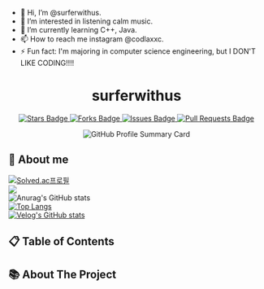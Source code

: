 - 👋 Hi, I’m @surferwithus.
- 👀 I’m interested in listening calm music.
- 🌱 I’m currently learning C++, Java.
- 📫 How to reach me instagram @codlaxxc.
- ⚡ Fun fact: I'm majoring in computer science engineering, but I DON'T LIKE CODING!!!!
<!---
surferwithus/surferwithus is a ✨ special ✨ repository because its `README.md` (this file) appears on your GitHub profile.
You can click the Preview link to take a look at your changes.
--->

<!--
[![Hits](https://hits.seeyoufarm.com/api/count/incr/badge.svg?url=https%3A%2F%2Fgithub.com%2Fsurferwithus&count_bg=%23507EDE&title_bg=%23000000&icon=&icon_color=%23E7E7E7&title=hits&edge_flat=false)](https://hits.seeyoufarm.com)
<br/>
[![Solved.ac
프로필](http://mazassumnida.wtf/api/v2/generate_badge?boj=dbsdud3272)](https://solved.ac/dbsdud3272)
<img src="http://mazandi.herokuapp.com/api?handle=dbsdud3272&theme=warm"/>
![Anurag's GitHub stats](https://github-readme-stats.vercel.app/api?username=surferwithus&show_icons=true&theme=radical)
[![Top Langs](https://github-readme-stats.vercel.app/api/top-langs/?username=surferwithus&layout=compact)](https://github.com/delay-100/github-readme-stats)
[![Velog's GitHub stats](https://velog-readme-stats.vercel.app/api/badge?name=surferwith
us)](https://velog.io/@eungyeole)
-->

<!-- 깃허브 readme.md 파일의 시작 -->

<h1 align="center">surferwithus</h1>

<p align="center">
  <a href="https://github.com/surferwithus/pnu-ppp">
    <img src="https://img.shields.io/github/stars/yourusername/yourprojectname?style=social" alt="Stars Badge">
  </a>
  <a href="https://github.com/surferwithus/pnu-ppp/network/members">
    <img src="https://img.shields.io/github/forks/yourusername/yourprojectname?style=social" alt="Forks Badge">
  </a>
  <a href="https://github.com/surferwithus/pnu-ppp/issues">
    <img src="https://img.shields.io/github/issues/yourusername/yourprojectname" alt="Issues Badge">
  </a>
  <a href="https://github.com/surferwithus/pnu-ppp/pulls">
    <img src="https://img.shields.io/github/issues-pr/yourusername/yourprojectname" alt="Pull Requests Badge">
  </a>
</p>

<p align="center">
  <img src="https://github-profile-summary-cards.vercel.app/api/cards/profile-details?username=surferwithus&theme=github" alt="GitHub Profile Summary Card">
</p>

## 👀 About me
  [![Solved.ac프로필](http://mazassumnida.wtf/api/v2/generate_badge?boj=dbsdud3272)](https://solved.ac/dbsdud3272)
  </br>
  <img src="http://mazandi.herokuapp.com/api?handle=dbsdud3272&theme=warm"/>
  </br>
  ![Anurag's GitHub stats](https://github-readme-stats.vercel.app/api?username=surferwithus&show_icons=true&theme=radical)
  </br>
  [![Top Langs](https://github-readme-stats.vercel.app/api/top-langs/?username=surferwithus&layout=compact)](https://github.com/delay-100/github-readme-stats)
  </br>
  [![Velog's GitHub stats](https://velog-readme-stats.vercel.app/api?name=surferwithus)](https://github.com/eungyeole/velog-readme-stats)

## 📋 Table of Contents


## 📚 About The Project
